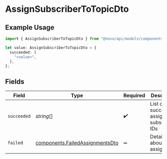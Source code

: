 # AssignSubscriberToTopicDto

## Example Usage

```typescript
import { AssignSubscriberToTopicDto } from "@novu/api/models/components";

let value: AssignSubscriberToTopicDto = {
  succeeded: [
    "<value>",
  ],
};
```

## Fields

| Field                                                                              | Type                                                                               | Required                                                                           | Description                                                                        |
| ---------------------------------------------------------------------------------- | ---------------------------------------------------------------------------------- | ---------------------------------------------------------------------------------- | ---------------------------------------------------------------------------------- |
| `succeeded`                                                                        | *string*[]                                                                         | :heavy_check_mark:                                                                 | List of successfully assigned subscriber IDs                                       |
| `failed`                                                                           | [components.FailedAssignmentsDto](../../models/components/failedassignmentsdto.md) | :heavy_minus_sign:                                                                 | Details about failed assignments                                                   |